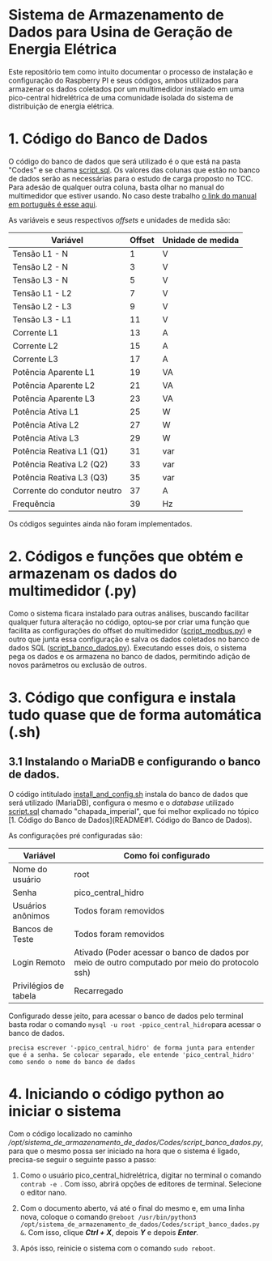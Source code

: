 # Sistema de Armazenamento de Dados para Usina de Geração de Energia Elétrica

Este repositório tem como intuito documentar o processo de instalação e configuração do Raspberry PI e seus códigos, ambos utilizados para armazenar os dados coletados por um multimedidor instalado em uma pico-central hidrelétrica de uma comunidade isolada do sistema de distribuição de energia elétrica.
# 1. Código do Banco de Dados
O código do banco de dados que será utilizado é o que está na pasta "Codes" e se chama [script.sql](Codes/script.sql). Os valores das colunas que estão no banco de dados serão as necessárias para o estudo de carga proposto no TCC. Para adesão de qualquer outra coluna, basta olhar no manual do multimedidor que estiver usando. No caso deste trabalho [o link do manual em português é esse aqui](https://cache.industry.siemens.com/dl/files/976/37881976/att_834838/v1/sentron_pac3100_manual_pt_03_pt-BR.pdf).

As variáveis e seus respectivos *offsets* e unidades de medida são:

| Variável                        | Offset | Unidade de medida |
|----------------------------------|--------|-------------------|
| Tensão L1 - N                   | 1      | V                 |
| Tensão L2 - N                   | 3      | V                 |
| Tensão L3 - N                   | 5      | V                 |
| Tensão L1 - L2                  | 7      | V                 |
| Tensão L2 - L3                  | 9      | V                 |
| Tensão L3 - L1                  | 11     | V                 |
| Corrente L1                     | 13     | A                 |
| Corrente L2                     | 15     | A                 |
| Corrente L3                     | 17     | A                 |
| Potência Aparente L1            | 19     | VA                |
| Potência Aparente L2            | 21     | VA                |
| Potência Aparente L3            | 23     | VA                |
| Potência Ativa L1               | 25     | W                 |
| Potência Ativa L2               | 27     | W                 |
| Potência Ativa L3               | 29     | W                 |
| Potência Reativa L1 (Q1)        | 31     | var               |
| Potência Reativa L2 (Q2)        | 33     | var               |
| Potência Reativa L3 (Q3)        | 35     | var               |
| Corrente do condutor neutro     | 37     | A                 |
| Frequência                      | 39     | Hz                |


Os códigos seguintes ainda não foram implementados.
# 2. Códigos e funções que obtém e armazenam os dados do multimedidor (.py)

Como o sistema ficara instalado para outras análises, buscando facilitar qualquer futura alteração no código, optou-se por criar uma função que facilita as configurações do offset do multimedidor ([script_modbus.py](Codes/script_modbus.py)) e outro que junta essa configuração e salva os dados coletados no banco de dados SQL ([script_banco_dados.py](Codes/script_banco_dados.py)). Executando esses dois, o sistema pega os dados e os armazena no banco de dados, permitindo adição de novos parâmetros ou exclusão de outros.

# 3. Código que configura e instala tudo quase que de forma automática (.sh)
## 3.1 Instalando o MariaDB e configurando o banco de dados.

O código intitulado [install_and_config.sh](Codes/install_and_config.sh) instala do banco de dados que será utilizado (MariaDB), configura o mesmo e o *database* utilizado [script.sql](Codes/script.sql) chamado "chapada_imperial", que foi melhor explicado no tópico [1. Código do Banco de Dados](README#1. Código do Banco de Dados).

As configurações pré configuradas são:

| Variável              | Como foi configurado                                                                           |
| --------------------- | ---------------------------------------------------------------------------------------------- |
| Nome do usuário       | root                                                                                           |
| Senha                 | pico_central_hidro                                                                             |
| Usuários anônimos     | Todos foram removidos                                                                          |
| Bancos de Teste       | Todos foram removidos                                                                          |
| Login Remoto          | Ativado (Poder acessar o banco de dados por meio de outro computado por meio do protocolo ssh) |
| Privilégios de tabela | Recarregado                                                                                    |

Configurado desse jeito, para acessar o banco de dados pelo terminal basta rodar o comando ``` mysql -u root -ppico_central_hidro ```para acessar o banco de dados.

```precisa escrever '-ppico_central_hidro' de forma junta para entender que é a senha. Se colocar separado, ele entende 'pico_central_hidro' como sendo o nome do banco de dados```

# 4. Iniciando o código python ao iniciar o sistema

Com o código localizado no caminho */opt/sistema_de_armazenamento_de_dados/Codes/script_banco_dados.py*, para que o mesmo possa ser iniciado na hora que o sistema é ligado, precisa-se seguir o seguinte passo a passo:

1. Como o usuário pico_central_hidrelétrica, digitar no terminal o comando ```contrab -e ```. Com isso, abrirá opções de editores de terminal. Selecione o editor nano.

2. Com o documento aberto, vá até o final do mesmo e, em uma linha nova, coloque o comando ``` @reboot /usr/bin/python3 /opt/sistema_de_armazenamento_de_dados/Codes/script_banco_dados.py & ```. Com isso, clique ***Ctrl + X***, depois ***Y*** e depois ***Enter***.

3. Após isso, reinicie o sistema com o comando ``` sudo reboot ```.